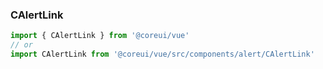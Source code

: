 ### CAlertLink

```jsx
import { CAlertLink } from '@coreui/vue'
// or
import CAlertLink from '@coreui/vue/src/components/alert/CAlertLink'
```
